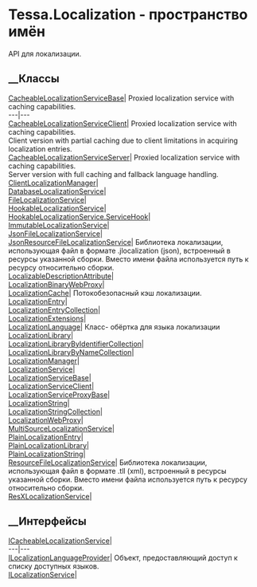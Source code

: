 # Tessa.Localization - пространство имён
API для локализации.
##  __Классы
[CacheableLocalizationServiceBase](T_Tessa_Localization_CacheableLocalizationServiceBase.htm)|
Proxied localization service with caching capabilities.  
---|---  
[CacheableLocalizationServiceClient](T_Tessa_Localization_CacheableLocalizationServiceClient.htm)|
Proxied localization service with caching capabilities.  
Client version with partial caching due to client limitations in acquiring
localization entries.  
[CacheableLocalizationServiceServer](T_Tessa_Localization_CacheableLocalizationServiceServer.htm)|
Proxied localization service with caching capabilities.  
Server version with full caching and fallback language handling.  
[ClientLocalizationManager](T_Tessa_Localization_ClientLocalizationManager.htm)|  
[DatabaseLocalizationService](T_Tessa_Localization_DatabaseLocalizationService.htm)|  
[FileLocalizationService](T_Tessa_Localization_FileLocalizationService.htm)|  
[HookableLocalizationService](T_Tessa_Localization_HookableLocalizationService.htm)|  
[HookableLocalizationService.ServiceHook](T_Tessa_Localization_HookableLocalizationService_ServiceHook.htm)|  
[ImmutableLocalizationService](T_Tessa_Localization_ImmutableLocalizationService.htm)|  
[JsonFileLocalizationService](T_Tessa_Localization_JsonFileLocalizationService.htm)|  
[JsonResourceFileLocalizationService](T_Tessa_Localization_JsonResourceFileLocalizationService.htm)|
Библиотека локализации, использующая файл в формате .jlocalization (json),
встроенный в ресурсы указанной сборки. Вместо имени файла используется путь к
ресурсу относительно сборки.  
[LocalizableDescriptionAttribute](T_Tessa_Localization_LocalizableDescriptionAttribute.htm)|  
[LocalizationBinaryWebProxy](T_Tessa_Localization_LocalizationBinaryWebProxy.htm)|  
[LocalizationCache](T_Tessa_Localization_LocalizationCache.htm)|
Потокобезопасный кэш локализации.  
[LocalizationEntry](T_Tessa_Localization_LocalizationEntry.htm)|  
[LocalizationEntryCollection](T_Tessa_Localization_LocalizationEntryCollection.htm)|  
[LocalizationExtensions](T_Tessa_Localization_LocalizationExtensions.htm)|  
[LocalizationLanguage](T_Tessa_Localization_LocalizationLanguage.htm)|  Класс-
обёртка для языка локализации  
[LocalizationLibrary](T_Tessa_Localization_LocalizationLibrary.htm)|  
[LocalizationLibraryByIdentifierCollection](T_Tessa_Localization_LocalizationLibraryByIdentifierCollection.htm)|  
[LocalizationLibraryByNameCollection](T_Tessa_Localization_LocalizationLibraryByNameCollection.htm)|  
[LocalizationManager](T_Tessa_Localization_LocalizationManager.htm)|  
[LocalizationService](T_Tessa_Localization_LocalizationService.htm)|  
[LocalizationServiceBase](T_Tessa_Localization_LocalizationServiceBase.htm)|  
[LocalizationServiceClient](T_Tessa_Localization_LocalizationServiceClient.htm)|  
[LocalizationServiceProxyBase](T_Tessa_Localization_LocalizationServiceProxyBase.htm)|  
[LocalizationString](T_Tessa_Localization_LocalizationString.htm)|  
[LocalizationStringCollection](T_Tessa_Localization_LocalizationStringCollection.htm)|  
[LocalizationWebProxy](T_Tessa_Localization_LocalizationWebProxy.htm)|  
[MultiSourceLocalizationService](T_Tessa_Localization_MultiSourceLocalizationService.htm)|  
[PlainLocalizationEntry](T_Tessa_Localization_PlainLocalizationEntry.htm)|  
[PlainLocalizationLibrary](T_Tessa_Localization_PlainLocalizationLibrary.htm)|  
[PlainLocalizationString](T_Tessa_Localization_PlainLocalizationString.htm)|  
[ResourceFileLocalizationService](T_Tessa_Localization_ResourceFileLocalizationService.htm)|
Библиотека локализации, использующая файл в формате .tll (xml), встроенный в
ресурсы указанной сборки. Вместо имени файла используется путь к ресурсу
относительно сборки.  
[ResXLocalizationService](T_Tessa_Localization_ResXLocalizationService.htm)|  
## __Интерфейсы
[ICacheableLocalizationService](T_Tessa_Localization_ICacheableLocalizationService.htm)|  
---|---  
[ILocalizationLanguageProvider](T_Tessa_Localization_ILocalizationLanguageProvider.htm)|
Объект, предоставляющий доступ к списку доступных языков.  
[ILocalizationService](T_Tessa_Localization_ILocalizationService.htm)|
